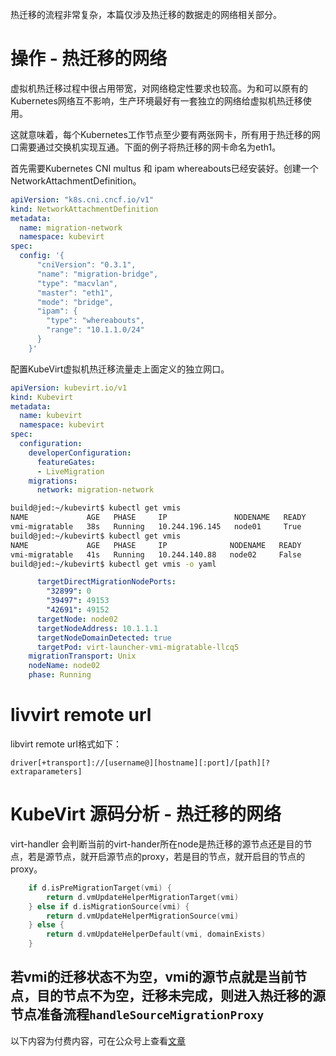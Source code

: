 
热迁移的流程非常复杂，本篇仅涉及热迁移的数据走的网络相关部分。

# 操作 - 热迁移的网络

虚拟机热迁移过程中很占用带宽，对网络稳定性要求也较高。为和可以原有的Kubernetes网络互不影响，生产环境最好有一套独立的网络给虚拟机热迁移使用。

这就意味着，每个Kubernetes工作节点至少要有两张网卡，所有用于热迁移的网口需要通过交换机实现互通。下面的例子将热迁移的网卡命名为eth1。

首先需要Kubernetes CNI multus 和 ipam whereabouts已经安装好。创建一个NetworkAttachmentDefinition。
```yaml
apiVersion: "k8s.cni.cncf.io/v1"
kind: NetworkAttachmentDefinition
metadata:
  name: migration-network
  namespace: kubevirt
spec:
  config: '{
      "cniVersion": "0.3.1",
      "name": "migration-bridge",
      "type": "macvlan",
      "master": "eth1",
      "mode": "bridge",
      "ipam": {
        "type": "whereabouts",
        "range": "10.1.1.0/24"
      }
    }'
```
配置KubeVirt虚拟机热迁移流量走上面定义的独立网口。
```yaml
apiVersion: kubevirt.io/v1
kind: Kubevirt
metadata:
  name: kubevirt
  namespace: kubevirt
spec:
  configuration:
    developerConfiguration:
      featureGates:
      - LiveMigration
    migrations:
      network: migration-network
```

```bash
build@jed:~/kubevirt$ kubectl get vmis                                                                                                                                     
NAME             AGE   PHASE     IP               NODENAME   READY                                                                                                         
vmi-migratable   38s   Running   10.244.196.145   node01     True                                                                                                          
build@jed:~/kubevirt$ kubectl get vmis                                                                                                                                     
NAME             AGE   PHASE     IP              NODENAME   READY                                                                                                          
vmi-migratable   41s   Running   10.244.140.88   node02     False
build@jed:~/kubevirt$ kubectl get vmis -o yaml                                                                                                                             
```
```yaml
      targetDirectMigrationNodePorts:                                                                                                                                      
        "32899": 0                                                                                                                                                         
        "39497": 49153                                                                                                                                                     
        "42691": 49152                                                                                                                                                     
      targetNode: node02                                                                                                                                                   
      targetNodeAddress: 10.1.1.1                                                                                                                                          
      targetNodeDomainDetected: true                                                                                                                                       
      targetPod: virt-launcher-vmi-migratable-llcq5                                                                                                                        
    migrationTransport: Unix                                                                                                                                               
    nodeName: node02                                                                                                                                                       
    phase: Running 
```

# livvirt remote url

libvirt remote url格式如下：

    driver[+transport]://[username@][hostname][:port]/[path][?extraparameters]

# KubeVirt 源码分析 - 热迁移的网络

virt-handler 会判断当前的virt-hander所在node是热迁移的源节点还是目的节点，若是源节点，就开启源节点的proxy，若是目的节点，就开启目的节点的proxy。
```go
	if d.isPreMigrationTarget(vmi) {
		return d.vmUpdateHelperMigrationTarget(vmi)
	} else if d.isMigrationSource(vmi) {
		return d.vmUpdateHelperMigrationSource(vmi)
	} else {
		return d.vmUpdateHelperDefault(vmi, domainExists)
	}
```

## 若vmi的迁移状态不为空，vmi的源节点就是当前节点，目的节点不为空，迁移未完成，则进入热迁移的源节点准备流程`handleSourceMigrationProxy`

以下内容为付费内容，可在公众号上查看[文章](https://mp.weixin.qq.com/s/-QnZxl9gARm7w9s5TKiAjQ)